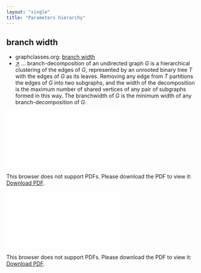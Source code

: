 ```yaml
---
layout: "single"
title: "Parameters hierarchy"
---
```

<!--this is a generated file-->

## branch width
* graphclasses.org: [branch width](https://www.graphclasses.org/classes/par_11.html)
* [↗](https://en.wikipedia.org/wiki/Branch-decomposition) ... branch-decomposition of an undirected graph $G$ is a hierarchical clustering of the edges of $G$, represented by an unrooted binary tree $T$ with the edges of $G$ as its leaves. Removing any edge from $T$ partitions the edges of $G$ into two subgraphs, and the width of the decomposition is the maximum number of shared vertices of any pair of subgraphs formed in this way. The branchwidth of $G$ is the minimum width of any branch-decomposition of $G$.

<object data="../local_W0Iwpj.pdf" type="application/pdf" width="100%" height="480px"><embed src="../local_W0Iwpj.pdf"><p>This browser does not support PDFs. Please download the PDF to view it: <a href="../local_W0Iwpj.pdf">Download PDF</a>.</p></embed></object>


<object data="../W0Iwpj.pdf" type="application/pdf" width="100%" height="480px"><embed src="../W0Iwpj.pdf"><p>This browser does not support PDFs. Please download the PDF to view it: <a href="../W0Iwpj.pdf">Download PDF</a>.</p></embed></object>

